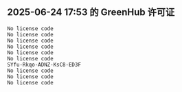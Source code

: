 ## 2025-06-24 17:53 的 GreenHub 许可证
```
No license code
No license code
No license code
No license code
No license code
No license code
SYfu-Rkqo-ADNZ-KsC8-ED3F
No license code
No license code
No license code
```
